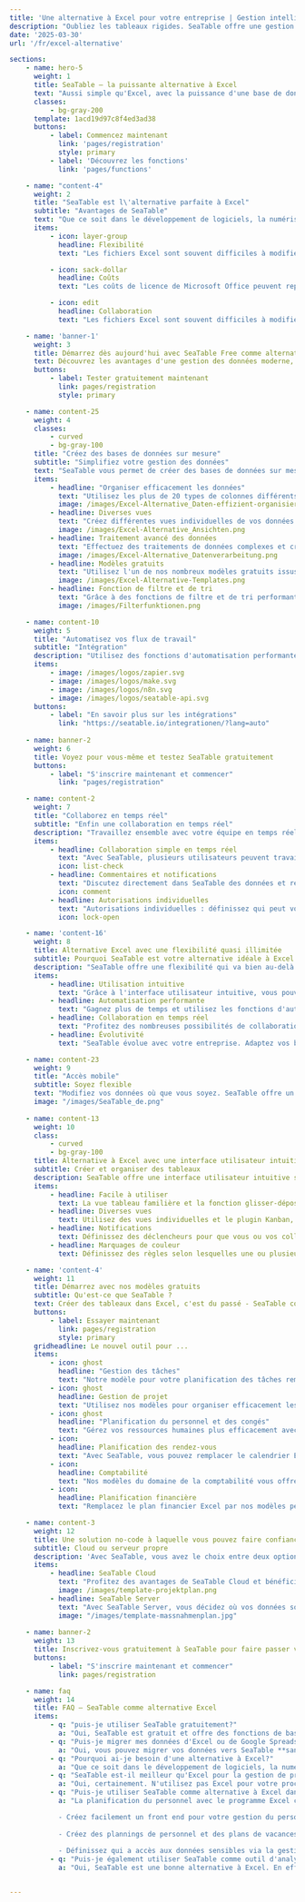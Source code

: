 ```yaml
---
title: 'Une alternative à Excel pour votre entreprise | Gestion intelligente des données'
description: "Oubliez les tableaux rigides. SeaTable offre une gestion collaborative des données. Passez à l'alternative intelligente d'Excel."
date: '2025-03-30'
url: '/fr/excel-alternative'

sections:
    - name: hero-5
      weight: 1
      title: SeaTable – la puissante alternative à Excel
      text: "Aussi simple qu'Excel, avec la puissance d'une base de données no-code et d'un créateur d'applications no-code intuitif ! SeaTable l'alternative Excel!"
      classes:
          - bg-gray-200
      template: 1acd19d97c8f4ed3ad38
      buttons:
          - label: Commencez maintenant
            link: 'pages/registration'
            style: primary
          - label: 'Découvrez les fonctions'
            link: 'pages/functions'

    - name: "content-4"
      weight: 2
      title: "SeaTable est l\'alternative parfaite à Excel"
      subtitle: "Avantages de SeaTable"
      text: "Que ce soit dans le développement de logiciels, la numérisation de l\'administration, la gestion de projet, le marketing ou les ressources humaines, dans tous les domaines spécialisés, les exigences en matière de gestion complexe des données augmentent constamment. Les sources de données sont diverses, les volumes de données et la collaboration sur ces données dépassent souvent les possibilités des tableurs conventionnels, tels que vous les connaissez d\'un programme Excel ou d\'un tableur. Développez vos possibilités et **augmentez votre productivité** grâce à notre plateforme numérique no-code intuitive."
      items:
          - icon: layer-group
            headline: Flexibilité
            text: "Les fichiers Excel sont souvent difficiles à modifier ensemble, surtout lorsque plusieurs personnes veulent y travailler en même temps. SeaTable permet à votre équipe de collaborer en temps réel."

          - icon: sack-dollar
            headline: Coûts
            text: "Les coûts de licence de Microsoft Office peuvent représenter une charge importante pour les petites et moyennes entreprises. SeaTable offre déjà une alternative Excel complète pour une gestion des données moderne, flexible et efficace avec la version gratuite."

          - icon: edit
            headline: Collaboration
            text: "Les fichiers Excel sont souvent difficiles à modifier ensemble, surtout lorsque plusieurs personnes veulent y travailler en même temps. SeaTable permet à votre équipe de collaborer en temps réel."

    - name: 'banner-1'
      weight: 3
      title: Démarrez dès aujourd'hui avec SeaTable Free comme alternative Excel gratuite
      text: Découvrez les avantages d'une gestion des données moderne, flexible et efficace
      buttons:
          - label: Tester gratuitement maintenant
            link: pages/registration
            style: primary

    - name: content-25
      weight: 4
      classes:
          - curved
          - bg-gray-100
      title: "Créez des bases de données sur mesure"
      subtitle: "Simplifiez votre gestion des données"
      text: "SeaTable vous permet de créer des bases de données sur mesure qui vont bien au-delà des possibilités des solutions de tableur traditionnelles.<br><br>Concevez vos modèles de données aussi гибко que vos exigences. Des tableaux simples aux structures de bases de données complexes, tout est possible avec SeaTable"
      items:
          - headline: "Organiser efficacement les données"
            text: "Utilisez les plus de 20 types de colonnes différents, y compris les cases à cocher, les boutons, les fichiers et les images."
            image: /images/Excel-Alternative_Daten-effizient-organisieren.png
          - headline: Diverses vues
            text: "Créez différentes vues individuelles de vos données pour obtenir des informations à partir de différentes perspectives et passez facilement d'une vue calendrier, Kanban et galerie à l'autre."
            image: /images/Excel-Alternative_Ansichten.png
          - headline: Traitement avancé des données
            text: "Effectuez des traitements de données complexes et créez des diagrammes et des tableaux croisés dynamiques attrayants pour vos analyses."
            image: /images/Excel-Alternative_Datenverarbeitung.png
          - headline: Modèles gratuits
            text: "Utilisez l'un de nos nombreux modèles gratuits issus des domaines spécialisés les plus divers pour démarrer immédiatement."
            image: /images/Excel-Alternative-Templates.png
          - headline: Fonction de filtre et de tri
            text: "Grâce à des fonctions de filtre et de tri performantes ainsi qu'à des calculs automatiques, vous gardez toujours une vue d'ensemble."
            image: /images/Filterfunktionen.png

    - name: content-10
      weight: 5
      title: "Automatisez vos flux de travail"
      subtitle: "Intégration"
      description: "Utilisez des fonctions d'automatisation performantes pour accélérer les processus et minimiser les sources d'erreur. Intégrez d'autres outils ou automatisez les tâches récurrentes avec des scripts personnalisés en JavaScript et Python.<br><br>Avec la version Enterprise, vous pouvez même définir des règles et des automatisations personnalisées qui vous facilitent considérablement la vie quotidienne."
      items:
          - image: /images/logos/zapier.svg
          - image: /images/logos/make.svg
          - image: /images/logos/n8n.svg
          - image: /images/logos/seatable-api.svg
      buttons:
          - label: "En savoir plus sur les intégrations"
            link: "https://seatable.io/integrationen/?lang=auto"
            
    - name: banner-2
      weight: 6
      title: Voyez pour vous-même et testez SeaTable gratuitement
      buttons:
          - label: "S'inscrire maintenant et commencer"
            link: "pages/registration"

    - name: content-2
      weight: 7
      title: "Collaborez en temps réel"
      subtitle: "Enfin une collaboration en temps réel"
      description: "Travaillez ensemble avec votre équipe en temps réel sur vos projets. SeaTable permet une collaboration en temps réel transparente, peu importe où se trouvent les membres de votre équipe.<br><br>SeaTable offre des fonctions de collaboration complètes qui permettent une édition simultanée et une communication en temps réel. Les liens et les relations entre les tableaux créent un environnement de données flexible et dynamique."
      items:
          - headline: Collaboration simple en temps réel
            text: "Avec SeaTable, plusieurs utilisateurs peuvent travailler en même temps sur un tableau sans qu'il y ait de conflits ou de problèmes de version."
            icon: list-check
          - headline: Commentaires et notifications
            text: "Discutez directement dans SeaTable des données et recevez des notifications immédiates en cas de modifications."
            icon: comment
          - headline: Autorisations individuelles
            text: "Autorisations individuelles : définissez qui peut voir ou modifier des tableaux, des colonnes et des lignes spécifiques afin de garantir un contrôle et une sécurité maximums sur vos données."
            icon: lock-open

    - name: 'content-16'
      weight: 8
      title: Alternative Excel avec une flexibilité quasi illimitée
      subtitle: Pourquoi SeaTable est votre alternative idéale à Excel
      description: "SeaTable offre une flexibilité qui va bien au-delà de ce que vous connaissez d'Excel. Différents types de données et des fonctions avancées en font le choix idéal pour les projets de données complexes. **Organisez et analysez vos données** avec un tout nouveau niveau de flexibilité que vous ne trouverez pas dans un programme Excel."
      items:
          - headline: Utilisation intuitive
            text: "Grâce à l'interface utilisateur intuitive, vous pouvez démarrer sans formation approfondie. Créez vos premiers tableaux et bases de données en toute simplicité en quelques clics. Grâce à la structure claire du menu, même les débutants s'y retrouvent rapidement. <br><br>Utilisez nos nombreux modèles pour démarrer rapidement et facilement, ou laissez-vous guider pas à pas dans votre premier projet de données par notre cours en ligne."
          - headline: Automatisation performante
            text: "Gagnez plus de temps et utilisez les fonctions d'automatisation complètes de SeaTable pour **optimiser vos flux de travail** et automatiser les tâches récurrentes.<br><br>Avec SeaTable, vous pouvez par exemple configurer des notifications automatiques en cas de dépassement de délais ou effectuer des calculs complexes."
          - headline: Collaboration en temps réel
            text: "Profitez des nombreuses possibilités de collaboration offertes par SeaTable. Travaillez en temps réel avec votre équipe, tenez tous les participants au courant et partagez vos tableaux et bases de données avec vos collègues afin de travailler en même temps sur les mêmes données."
          - headline: Évolutivité
            text: "SeaTable évolue avec votre entreprise. Adaptez vos bases de données et vos applications de manière flexible aux exigences changeantes de votre entreprise - SeaTable vous offre la flexibilité nécessaire."

    - name: content-23
      weight: 9
      title: "Accès mobile"
      subtitle: Soyez flexible
      text: "Modifiez vos données où que vous soyez. SeaTable offre un accès mobile, ce qui vous permet d'accéder à vos projets en déplacement."
      image: "/images/SeaTable_de.png"
      
    - name: content-13
      weight: 10
      class:
          - curved
          - bg-gray-100
      title: Alternative à Excel avec une interface utilisateur intuitive
      subtitle: Créer et organiser des tableaux
      description: SeaTable offre une interface utilisateur intuitive spécialement conçue pour une utilisation simple.
      items:
          - headline: Facile à utiliser
            text: La vue tableau familière et la fonction glisser-déposer de SeaTable facilitent la prise en main, même pour les utilisateurs d'Excel.
          - headline: Diverses vues
            text: Utilisez des vues individuelles et le plugin Kanban, Timeline ou Galerie pour structurer vos données.
          - headline: Notifications
            text: Définissez des déclencheurs pour que vous ou vos collègues soyez avertis ou que les statuts des tâches soient mis à jour.
          - headline: Marquages de couleur
            text: Définissez des règles selon lesquelles une ou plusieurs colonnes sont mises en évidence en couleur afin de garantir une meilleure vue d'ensemble.

    - name: 'content-4'
      weight: 11
      title: Démarrez avec nos modèles gratuits
      subtitle: Qu'est-ce que SeaTable ?
      text: Créer des tableaux dans Excel, c'est du passé - SeaTable combine tableur, base de données et créateur d'applications en une seule plateforme et vous offre ainsi des possibilités complètes pour votre gestion des données. Utilisez les nombreux modèles que SeaTable offre pour démarrer rapidement et efficacement vos projets. Sur la base de ces modèles, vous pouvez facilement créer des tableaux de bord individuels pour visualiser vos données, pour d'autres analyses ou des rapports.
      buttons:
          - label: Essayer maintenant
            link: pages/registration
            style: primary
      gridheadline: Le nouvel outil pour ...
      items:
          - icon: ghost
            headline: "Gestion des tâches"
            text: "Notre modèle pour votre planification des tâches remplace la liste de tâches traditionnelle d'Excel et vous aide à gérer efficacement vos tâches quotidiennes et à augmenter votre productivité. SeaTable offre une interface conviviale que vous pouvez facilement adapter à vos besoins spécifiques. Décidez si vous souhaitez utiliser notre modèle de liste de tâches pratique sous forme de tableau, de Kanban ou de timeline."
          - icon: ghost
            headline: Gestion de projet
            text: "Utilisez nos modèles pour organiser efficacement les projets. Avec SeaTable, vous pouvez remplacer les modèles de gestion de projet complexes d'Excel et créer des plans de projet individuels parfaitement adaptés à vos besoins."
          - icon: ghost
            headline: "Planification du personnel et des congés"
            text: "Gérez vos ressources humaines plus efficacement avec SeaTable qu'avec la planification du personnel traditionnelle dans Excel. Nos modèles permettent une gestion dynamique des heures de travail et des absences et vous offrent une solution plus flexible pour la planification des congés qu'Excel."
          - icon:
            headline: Planification des rendez-vous
            text: "Avec SeaTable, vous pouvez remplacer le calendrier Excel par une solution plus flexible qui vous aide à gérer les rendez-vous et les délais de manière fiable et à garder une vue d'ensemble de toutes les échéances importantes."
          - icon:
            headline: Comptabilité
            text: "Nos modèles du domaine de la comptabilité vous offrent une alternative efficace au modèle de comptabilité dans Excel et permettent une gestion simple de vos données financières, afin que vous puissiez gagner du temps et optimiser vos processus comptables."
          - icon:
            headline: Planification financière
            text: "Remplacez le plan financier Excel par nos modèles performants de ce domaine, qui vous aideront à planifier et à gérer avec précision vos finances et à les garder toujours à l'œil grâce à une visualisation dans le tableau de bord. Ces planificateurs financiers sont idéaux pour optimiser vos processus financiers et offrent plus de flexibilité que les modèles Excel traditionnels de planificateur financier."

    - name: content-3
      weight: 12
      title: Une solution no-code à laquelle vous pouvez faire confiance à long terme
      subtitle: Cloud ou serveur propre
      description: 'Avec SeaTable, vous avez le choix entre deux options de déploiement performantes pour votre [gestion des flux de travail]({{< relref "pages/industry-solutions/individual" >}}).'
      items:
          - headline: SeaTable Cloud
            text: "Profitez des avantages de SeaTable Cloud et bénéficiez de la flexibilité et de la sécurité d'une infrastructure cloud moderne. SeaTable Cloud est hébergé dans des centres de données allemands certifiés d'un fournisseur suisse."
            image: /images/template-projektplan.png
          - headline: SeaTable Server
            text: "Avec SeaTable Server, vous décidez où vos données sont stockées. Vous avez la pleine souveraineté des données. Avec la variante on-premises, SeaTable est entièrement intégré à votre infrastructure informatique existante."
            image: "/images/template-massnahmenplan.jpg"
            
    - name: banner-2
      weight: 13
      title: Inscrivez-vous gratuitement à SeaTable pour faire passer vos processus au niveau supérieur
      buttons:
          - label: "S'inscrire maintenant et commencer"
            link: pages/registration

    - name: faq
      weight: 14
      title: FAQ – SeaTable comme alternative Excel
      items:
          - q: "puis-je utiliser SeaTable gratuitement?"
            a: "Oui, SeaTable est gratuit et offre des fonctions de base étendues. Vous pouvez créer des **tables gratuitement, utiliser des modèles** et profiter de l'interface utilisateur intuitive. Pour les fonctionnalités avancées et les équipes plus importantes, il existe des abonnements payants qui offrent une valeur ajoutée"
          - q: "Puis-je migrer mes données d'Excel ou de Google Spreadsheet vers SeaTable?"
            a: "Oui, vous pouvez migrer vos données vers SeaTable **sans aucun problème**. SeaTable prend en charge l'importation de fichiers .xlsx et .csv, ce qui vous permet de transférer vos données existantes en toute transparence et peut donc servir de remplacement complet d'Excel et d'alternative gratuite à Excel."
          - q: "Pourquoi ai-je besoin d'une alternative à Excel?"
            a: "Que ce soit dans le développement de logiciels, la numérisation de l'administration, la gestion de projets, le marketing ou les ressources humaines, les besoins en gestion de données complexes **sont en constante augmentation dans** tous les domaines spécialisés. Les sources de données sont diverses, les volumes de données et la collaboration sur ces données dépassent souvent les possibilités des feuilles de calcul conventionnelles, comme vous les connaissez d'un programme Excel ou [Google Spreadsheet]({{< relref \"posts/20250318-google-spreadsheet-alternative\" >}}). Elargissez vos possibilités et **increase your productivity with our intuitive, digital no-code platform**.<br><br>SeaTable vous offre plus qu'un simple tableur. En tant que solution no-code complète, elle vous permet de créer des modèles de données complexes, d'automatiser les flux de travail et de collaborer avec votre équipe en temps réel. Simplifiez vos flux de travail et gagnez un temps précieux avec notre alternative à Excel. Commencez dès aujourd'hui avec notre version gratuite en tant qu'alternative gratuite à Excel et découvrez les avantages d'une gestion des données moderne, flexible et efficace"
          - q: "SeaTable est-il meilleur qu'Excel pour la gestion de projets?"
            a: "Oui, certainement. N'utilisez pas Excel pour votre prochain plan de projet - utilisez SeaTable à la place. En effet, les modèles de gestion de projet Excel atteignent rapidement leurs limites avec des projets complexes. Avec SeaTable, tu peux créer un plan de projet qui va bien au-delà des fonctions d'un programme Excel conventionnel. Au lieu de faire des choses avec des tableaux rigides, SeaTable vous offre une interface utilisateur intuitive pour gérer efficacement les tâches, les calendriers et les ressources."
          - q: "Puis-je utiliser SeaTable comme alternative à Excel dans le service RH?"
            a: "La planification du personnel avec le programme Excel classique est souvent fastidieuse. En particulier lorsqu'il s'agit de planifier les congés ou les horaires, les entreprises atteignent rapidement les limites du programme Excel classique. SeaTable offre une alternative efficace et gratuite à Excel pour la planification moderne du personnel :<br>

            - Créez facilement un front end pour votre gestion du personnel avec l'application universelle
  
            - Créez des plannings de personnel et des plans de vacances clairs qui se mettent à jour en temps réel
  
            - Définissez qui a accès aux données sensibles via la gestion des autorisations"
          - q: "Puis-je également utiliser SeaTable comme outil d'analyse des données ?"
            a: "Oui, SeaTable est une bonne alternative à Excel. En effet, lorsqu'il s'agit d'analyser des données, Excel en tant que programme atteint rapidement ses limites. SeaTable vous offre une alternative gratuite à Excel pour mieux structurer, analyser et visualiser vos données - le tout dans un environnement convivial. Utilisez SeaTable pour filtrer, regrouper et transformer les données en tableaux croisés en quelques clics seulement. Découvrez à quel point l'analyse des données peut être facile et rapide - avec les fonctions de base déjà disponibles en tant qu'alternative gratuite à Excel."


---
```

